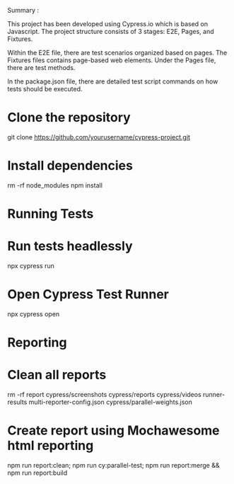 Summary : 

This project has been developed using Cypress.io which is based on Javascript. The project structure consists of 3 stages: E2E, Pages, and Fixtures.

Within the E2E file, there are test scenarios organized based on pages. The Fixtures files contains page-based web elements. Under the Pages file, there are test methods.

In the package.json file, there are detailed test script commands on how tests should be executed.


# Clone the repository
git clone https://github.com/yourusername/cypress-project.git

# Install dependencies
rm -rf node_modules
npm install

# Running Tests

# Run tests headlessly
npx cypress run 

# Open Cypress Test Runner
npx cypress open 

# Reporting 
# Clean all reports
rm -rf report cypress/screenshots cypress/reports cypress/videos runner-results multi-reporter-config.json cypress/parallel-weights.json

# Create report using Mochawesome html reporting
npm run report:clean; npm run cy:parallel-test; npm run report:merge && npm run report:build